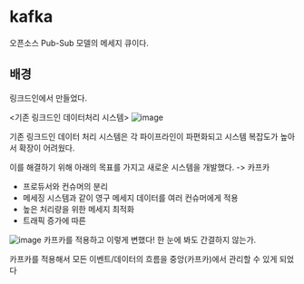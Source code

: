 # kafka
오픈소스 Pub-Sub 모델의 메세지 큐이다.



## 배경
링크드인에서 만들었다. 

<기존 링크드인 데이터처리 시스템>
![image](https://user-images.githubusercontent.com/66578746/234450795-9fc5e9e7-c3a7-49c8-b3e5-220c0b8a5c68.png)

기존 링크드인 데이터 처리 시스템은 각 파이프라인이 파편화되고 시스템 복잡도가 높아서 확장이 어려웠다.

이를 해결하기 위해 아래의 목표를 가지고 새로운 시스템을 개발했다. -> 카프카
- 프로듀서와 컨슈머의 분리
- 메세징 시스템과 같이 영구 메세지 데이터를 여러 컨슈머에게 적용
- 높은 처리량을 위한 메세지 최적화
- 트래픽 증가에 따른 

![image](https://user-images.githubusercontent.com/66578746/234464457-18239dc1-957e-4005-8d5e-0fc0ab4743b0.png)
카프카를 적용하고 이렇게 변했다! 한 눈에 봐도 간결하지 않는가.

카프카를 적용해서 모든 이벤트/데이터의 흐름을 중앙(카프카)에서 관리할 수 있게 되었다



